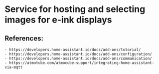 
# Service for hosting and selecting images for e-ink displays




## References:

    - https://developers.home-assistant.io/docs/add-ons/tutorial/
    - https://developers.home-assistant.io/docs/add-ons/configuration/
    - https://developers.home-assistant.io/docs/add-ons/communication/
    - https://atmotube.com/atmocube-support/integrating-home-assistant-via-mqtt
